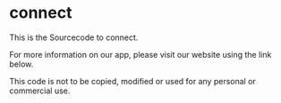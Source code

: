 # connect
This is the Sourcecode to connect. 

For more information on our app, please visit our website using the link below. 

This code is not to be copied, modified or used for any personal or commercial use.

